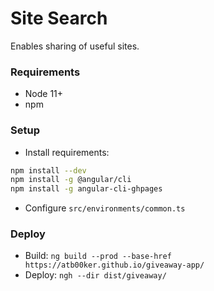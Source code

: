 # Site Search

Enables sharing of useful sites.

### Requirements

- Node 11+
- npm

### Setup

- Install requirements:
```bash
npm install --dev
npm install -g @angular/cli
npm install -g angular-cli-ghpages
```

- Configure `src/environments/common.ts`

### Deploy

- Build: `ng build --prod --base-href https://atb00ker.github.io/giveaway-app/`
- Deploy: `ngh --dir dist/giveaway/`
